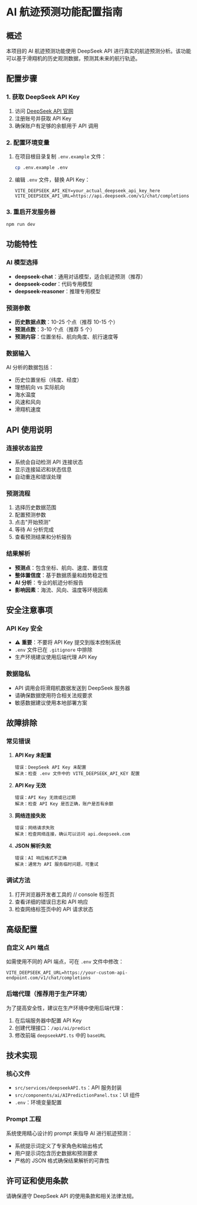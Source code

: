 # AI 航迹预测功能配置指南

## 概述

本项目的 AI 航迹预测功能使用 DeepSeek API 进行真实的航迹预测分析。该功能可以基于滑翔机的历史观测数据，预测其未来的航行轨迹。

## 配置步骤

### 1. 获取 DeepSeek API Key

1. 访问 [DeepSeek API 官网](https://api.deepseek.com)
2. 注册账号并获取 API Key
3. 确保账户有足够的余额用于 API 调用

### 2. 配置环境变量

1. 在项目根目录复制 `.env.example` 文件：

   ```bash
   cp .env.example .env
   ```

2. 编辑 `.env` 文件，替换 API Key：
   ```env
   VITE_DEEPSEEK_API_KEY=your_actual_deepseek_api_key_here
   VITE_DEEPSEEK_API_URL=https://api.deepseek.com/v1/chat/completions
   ```

### 3. 重启开发服务器

```bash
npm run dev
```

## 功能特性

### AI 模型选择

- **deepseek-chat**：通用对话模型，适合航迹预测（推荐）
- **deepseek-coder**：代码专用模型
- **deepseek-reasoner**：推理专用模型

### 预测参数

- **历史数据点数**：10-25 个点（推荐 10-15 个）
- **预测点数**：3-10 个点（推荐 5 个）
- **预测内容**：位置坐标、航向角度、航行速度等

### 数据输入

AI 分析的数据包括：

- 历史位置坐标（纬度、经度）
- 理想航向 vs 实际航向
- 海水温度
- 风速和风向
- 滑翔机速度

## API 使用说明

### 连接状态监控

- 系统会自动检测 API 连接状态
- 显示连接延迟和状态信息
- 自动重连和错误处理

### 预测流程

1. 选择历史数据范围
2. 配置预测参数
3. 点击"开始预测"
4. 等待 AI 分析完成
5. 查看预测结果和分析报告

### 结果解析

- **预测点**：包含坐标、航向、速度、置信度
- **整体置信度**：基于数据质量和趋势稳定性
- **AI 分析**：专业的航迹分析报告
- **影响因素**：海流、风向、温度等环境因素

## 安全注意事项

### API Key 安全

- ⚠️ **重要**：不要将 API Key 提交到版本控制系统
- `.env` 文件已在 `.gitignore` 中排除
- 生产环境建议使用后端代理 API Key

### 数据隐私

- API 调用会将滑翔机数据发送到 DeepSeek 服务器
- 请确保数据使用符合相关法规要求
- 敏感数据建议使用本地部署方案

## 故障排除

### 常见错误

1. **API Key 未配置**

   ```
   错误：DeepSeek API Key 未配置
   解决：检查 .env 文件中的 VITE_DEEPSEEK_API_KEY 配置
   ```

2. **API Key 无效**

   ```
   错误：API Key 无效或已过期
   解决：检查 API Key 是否正确，账户是否有余额
   ```

3. **网络连接失败**

   ```
   错误：网络请求失败
   解决：检查网络连接，确认可以访问 api.deepseek.com
   ```

4. **JSON 解析失败**
   ```
   错误：AI 响应格式不正确
   解决：通常为 API 服务临时问题，可重试
   ```

### 调试方法

1. 打开浏览器开发者工具的 // console 标签页
2. 查看详细的错误日志和 API 响应
3. 检查网络标签页中的 API 请求状态

## 高级配置

### 自定义 API 端点

如需使用不同的 API 端点，可在 `.env` 文件中修改：

```env
VITE_DEEPSEEK_API_URL=https://your-custom-api-endpoint.com/v1/chat/completions
```

### 后端代理（推荐用于生产环境）

为了提高安全性，建议在生产环境中使用后端代理：

1. 在后端服务器中配置 API Key
2. 创建代理接口：`/api/ai/predict`
3. 修改前端 `deepseekAPI.ts` 中的 `baseURL`

## 技术实现

### 核心文件

- `src/services/deepseekAPI.ts`：API 服务封装
- `src/components/ai/AIPredictionPanel.tsx`：UI 组件
- `.env`：环境变量配置

### Prompt 工程

系统使用精心设计的 prompt 来指导 AI 进行航迹预测：

- 系统提示词定义了专家角色和输出格式
- 用户提示词包含历史数据和预测要求
- 严格的 JSON 格式确保结果解析的可靠性

## 许可证和使用条款

请确保遵守 DeepSeek API 的使用条款和相关法律法规。
